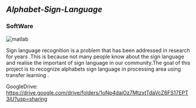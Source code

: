 
<h2><i>Alphabet-Sign-Language </i></h2>
<h3>SoftWare</h3>
<p>
    <img src="https://img.shields.io/badge/Matlab-00599C?style=for-the-badge&logo=matlab&logoColor=white" alt="matlab" />
</p>

Sign language recognition is a problem that has been addressed in research for years .This is because not many people know about the sign language and realise the important of sign language in our community.The goal of this project is to recognize alphabets  sign language in processing area using transfer learning . 

GoogleDrive: https://drive.google.com/drive/folders/1oNp4dajOz7MtzxtTdaVcZ6FS17EPT3iU?usp=sharing



